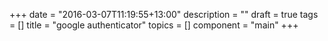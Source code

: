 +++
date = "2016-03-07T11:19:55+13:00"
description = ""
draft = true
tags = []
title = "google authenticator"
topics = []
component = "main"
+++

